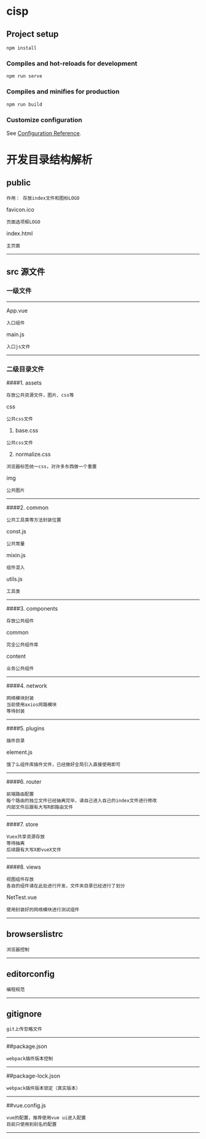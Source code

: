# cisp

## Project setup
```
npm install
```

### Compiles and hot-reloads for development
```
npm run serve
```

### Compiles and minifies for production
```
npm run build
```

### Customize configuration
See [Configuration Reference](https://cli.vuejs.org/config/).


# 开发目录结构解析
## public
```
作用： 存放index文件和图标LOGO
```
favicon.ico
```
页面选项框LOGO
```
index.html
```
主页面
```
***
## src 源文件

### 一级文件
***
App.vue
```
入口组件
```
main.js
```
入口js文件
```

***
### 二级目录文件
####1. assets
```
存放公共资源文件，图片、css等
```
css
```
公共css文件
```
1. base.css
```
公共css文件
```
2. normalize.css
```
浏览器标签统一css，对许多东西做一个重置
```
img
```
公共图片
```
***
####2. common
```
公共工具类等方法封装位置
```
const.js
```
公共常量
```
mixin.js
```
组件混入
```
utils.js
```
工具类
```
***
####3. components
```
存放公共组件
```
common
```
完全公共组件库
```
content
```
业务公共组件
```
***
####4. network
```
网络模块封装
当前使用axios网路模块
等待封装
```
***
####5. plugins
```
插件目录
```
element.js
```
饿了么组件库插件文件，已经做好全局引入直接使用即可
```
***
####6. router
```
前端路由配置
每个路由的独立文件已经抽离完毕，请自己进入自己的index文件进行修改
内部文件后跟有大写R即路由文件
```

***

####7. store
```
Vuex共享资源存放
等待抽离
后续跟有大写X即vueX文件
```
***
####8. views
```
视图组件存放
各自的组件请在此处进行开发，文件夹目录已经进行了划分
```

NetTest.vue
```
使用封装好的网络模块进行测试组件
```
***
## browserslistrc
```
浏览器控制
```
***
## editorconfig
```
编程规范
```
***
## gitignore
```
git上传忽略文件
```
***
##package.json
```
webpack插件版本控制
```
***
##package-lock.json
```
webpack插件版本锁定（真实版本）
```
***
##vue.config.js
```
vue的配置，推荐使用vue ui进入配置
目前只使用到别名的配置
```
***
